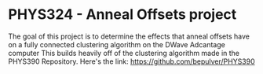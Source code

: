 # PHYS324 - Anneal Offsets project

The goal of this project is to determine the effects that anneal offsets have on a fully connected clustering algorithm on the DWave Adcantage computer
This builds heavily off of the clustering algorithm made in the PHYS390 Repository. Here's the link: https://github.com/bepulver/PHYS390